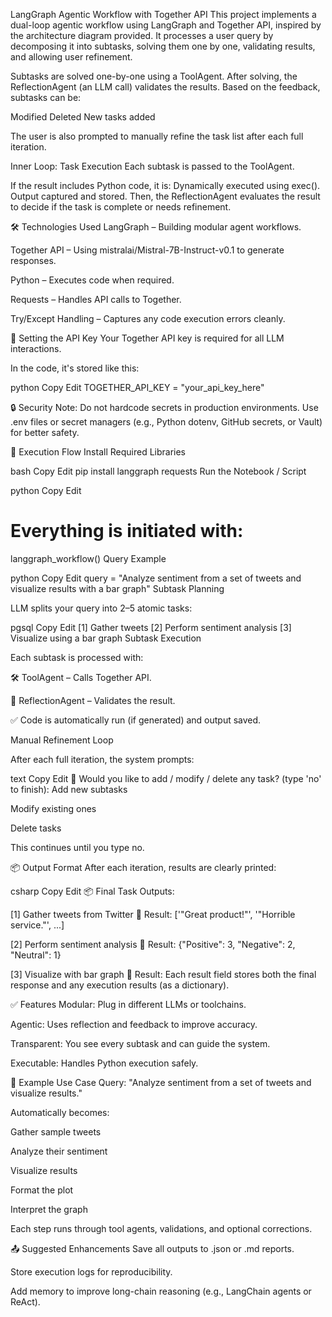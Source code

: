 LangGraph Agentic Workflow with Together API
This project implements a dual-loop agentic workflow using LangGraph and Together API, inspired by the architecture diagram provided. It processes a user query by decomposing it into subtasks, solving them one by one, validating results, and allowing user refinement.

Subtasks are solved one-by-one using a ToolAgent.
After solving, the ReflectionAgent (an LLM call) validates the results.
Based on the feedback, subtasks can be:

Modified
Deleted
New tasks added

The user is also prompted to manually refine the task list after each full iteration.

Inner Loop: Task Execution
Each subtask is passed to the ToolAgent.

If the result includes Python code, it is:
Dynamically executed using exec().
Output captured and stored.
Then, the ReflectionAgent evaluates the result to decide if the task is complete or needs refinement.

🛠 Technologies Used
LangGraph – Building modular agent workflows.

Together API – Using mistralai/Mistral-7B-Instruct-v0.1 to generate responses.

Python – Executes code when required.

Requests – Handles API calls to Together.

Try/Except Handling – Captures any code execution errors cleanly.

🔐 Setting the API Key
Your Together API key is required for all LLM interactions.

In the code, it's stored like this:

python
Copy
Edit
TOGETHER_API_KEY = "your_api_key_here"

🔒 Security Note:
Do not hardcode secrets in production environments. Use .env files or secret managers (e.g., Python dotenv, GitHub secrets, or Vault) for better safety.

🔄 Execution Flow
Install Required Libraries

bash
Copy
Edit
pip install langgraph requests
Run the Notebook / Script

python
Copy
Edit
# Everything is initiated with:
langgraph_workflow()
Query Example

python
Copy
Edit
query = "Analyze sentiment from a set of tweets and visualize results with a bar graph"
Subtask Planning

LLM splits your query into 2–5 atomic tasks:

pgsql
Copy
Edit
[1] Gather tweets
[2] Perform sentiment analysis
[3] Visualize using a bar graph
Subtask Execution

Each subtask is processed with:

🛠 ToolAgent – Calls Together API.

🧠 ReflectionAgent – Validates the result.

✅ Code is automatically run (if generated) and output saved.

Manual Refinement Loop

After each full iteration, the system prompts:

text
Copy
Edit
🧠 Would you like to add / modify / delete any task? (type 'no' to finish):
Add new subtasks

Modify existing ones

Delete tasks

This continues until you type no.

📦 Output Format
After each iteration, results are clearly printed:

csharp
Copy
Edit
📦 Final Task Outputs:

[1] Gather tweets from Twitter
📝 Result:
['"Great product!"', '"Horrible service."', ...]

[2] Perform sentiment analysis
📝 Result:
{"Positive": 3, "Negative": 2, "Neutral": 1}

[3] Visualize with bar graph
📝 Result:
<matplotlib bar chart or URL to graph>
Each result field stores both the final response and any execution results (as a dictionary).

✅ Features
Modular: Plug in different LLMs or toolchains.

Agentic: Uses reflection and feedback to improve accuracy.

Transparent: You see every subtask and can guide the system.

Executable: Handles Python execution safely.

🧪 Example Use Case
Query: "Analyze sentiment from a set of tweets and visualize results."

Automatically becomes:

Gather sample tweets

Analyze their sentiment

Visualize results

Format the plot

Interpret the graph

Each step runs through tool agents, validations, and optional corrections.

📤 Suggested Enhancements
Save all outputs to .json or .md reports.

Store execution logs for reproducibility.

Add memory to improve long-chain reasoning (e.g., LangChain agents or ReAct).

